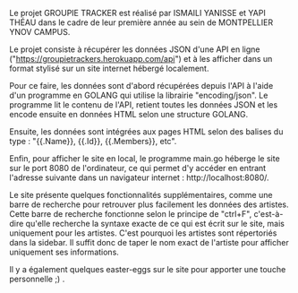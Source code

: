 Le projet GROUPIE TRACKER est réalisé par ISMAILI YANISSE et YAPI THÉAU dans le cadre de leur première année au sein de MONTPELLIER YNOV CAMPUS.

Le projet consiste à récupérer les données JSON d'une API en ligne ("https://groupietrackers.herokuapp.com/api") et à les afficher dans un format stylisé sur un site internet hébergé localement.

Pour ce faire, les données sont d'abord récupérées depuis l'API à l'aide d'un programme en GOLANG qui utilise la librairie "encoding/json". Le programme lit le contenu de l'API, retient toutes les données JSON et les encode ensuite en données HTML selon une structure GOLANG.

Ensuite, les données sont intégrées aux pages HTML selon des balises du type : "{{.Name}}, {{.Id}}, {{.Members}}, etc".

Enfin, pour afficher le site en local, le programme main.go héberge le site sur le port 8080 de l'ordinateur, ce qui permet d'y accéder en entrant l'adresse suivante dans un navigateur internet : http://localhost:8080/.

Le site présente quelques fonctionnalités supplémentaires, comme une barre de recherche pour retrouver plus facilement les données des artistes. Cette barre de recherche fonctionne selon le principe de "ctrl+F", c'est-à-dire qu'elle recherche la syntaxe exacte de ce qui est écrit sur le site, mais uniquement pour les artistes. C'est pourquoi les artistes sont répertoriés dans la sidebar. Il suffit donc de taper le nom exact de l'artiste pour afficher uniquement ses informations.

Il y a également quelques easter-eggs sur le site pour apporter une touche personnelle ;) .
